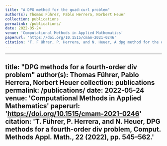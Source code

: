 ```yaml
---
title: "A DPG method for the quad-curl problem"
author(s): Thomas Führer, Pablo Herrera, Norbert Heuer
collection: publications
permalink: /publications/
date: 2022-05-24
venue: 'Computational Methods in Applied Mathematics'
paperurl: 'https://doi.org/10.1515/cmam-2021-0246'
citation: 'T. F ̈uhrer, P. Herrera, and N. Heuer, A dpg method for the quad-curl problem, arXiv preprint arXiv:2301.10588, (2023)'
---
```

---
title: "DPG methods for a fourth-order div problem"
author(s): Thomas Führer, Pablo Herrera, Norbert Heuer
collection: publications
permalink: /publications/
date: 2022-05-24
venue: 'Computational Methods in Applied Mathematics'
paperurl: 'https://doi.org/10.1515/cmam-2021-0246'
citation: 'T. Führer, P. Herrera, and N. Heuer, DPG methods for a fourth-order div problem,
Comput. Methods Appl. Math., 22 (2022), pp. 545–562.'
---

